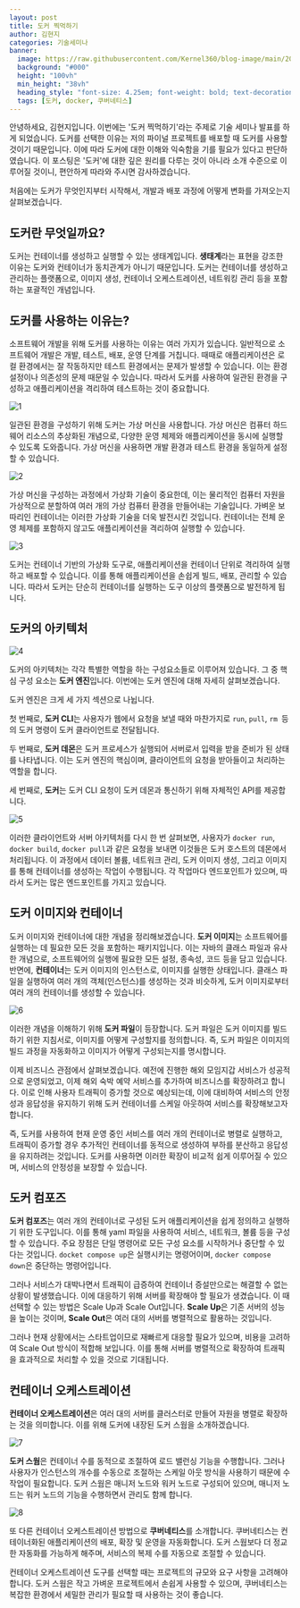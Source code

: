 ```yaml
---
layout: post  
title: 도커 찍먹하기
author: 김현지
categories: 기술세미나
banner:
  image: https://raw.githubusercontent.com/Kernel360/blog-image/main/2023/1213/docker.png
  background: "#000"
  height: "100vh"
  min_height: "38vh"
  heading_style: "font-size: 4.25em; font-weight: bold; text-decoration: underline"
  tags: [도커, docker, 쿠버네티스]
---
```


안녕하세요, 김현지입니다. 이번에는 '도커 찍먹하기'라는 주제로 기술 세미나 발표를 하게 되었습니다. 
도커를 선택한 이유는 저의 파이널 프로젝트를 배포할 때 도커를 사용할 것이기 때문입니다. 
이에 따라 도커에 대한 이해와 익숙함을 기를 필요가 있다고 판단하였습니다. 
이 포스팅은 '도커'에 대한 깊은 원리를 다루는 것이 아니라 소개 수준으로 이루어질 것이니, 편안하게 따라와 주시면 감사하겠습니다.

처음에는 도커가 무엇인지부터 시작해서, 개발과 배포 과정에 어떻게 변화를 가져오는지 살펴보겠습니다.
## 도커란 무엇일까요?
도커는 컨테이너를 생성하고 실행할 수 있는 생태계입니다. **생태계**라는 표현을 강조한 이유는 도커와 컨테이너가 동치관계가 아니기 때문입니다. 
도커는 컨테이너를 생성하고 관리하는 플랫폼으로, 이미지 생성, 컨테이너 오케스트레이션, 네트워킹 관리 등을 포함하는 포괄적인 개념입니다.
## 도커를 사용하는 이유는?

소프트웨어 개발을 위해 도커를 사용하는 이유는 여러 가지가 있습니다.
일반적으로 소프트웨어 개발은 개발, 테스트, 배포, 운영 단계를 거칩니다. 
때때로 애플리케이션은 로컬 환경에서는 잘 작동하지만 테스트 환경에서는 문제가 발생할 수 있습니다. 
이는 환경 설정이나 의존성의 문제 때문일 수 있습니다. 
따라서 도커를 사용하여 일관된 환경을 구성하고 애플리케이션을 격리하여 테스트하는 것이 중요합니다.

![1](https://raw.githubusercontent.com/Kernel360/blog-image/main/2023/1213/virtualBox.jpg)

일관된 환경을 구성하기 위해 도커는 가상 머신을 사용합니다. 
가상 머신은 컴퓨터 하드웨어 리소스의 추상화된 개념으로, 다양한 운영 체제와 애플리케이션을 동시에 실행할 수 있도록 도와줍니다. 
가상 머신을 사용하면 개발 환경과 테스트 환경을 동일하게 설정할 수 있습니다.

![2](https://raw.githubusercontent.com/Kernel360/blog-image/main/2023/1213/hypervisor.png)

가상 머신을 구성하는 과정에서 가상화 기술이 중요한데, 이는 물리적인 컴퓨터 자원을 가상적으로 분할하여 여러 개의 가상 컴퓨터 환경을 만들어내는 기술입니다. 가벼운 보따리인 컨테이너는 이러한 가상화 기술을 더욱 발전시킨 것입니다. 
컨테이너는 전체 운영 체제를 포함하지 않고도 애플리케이션을 격리하여 실행할 수 있습니다.

![3](https://raw.githubusercontent.com/Kernel360/blog-image/main/2023/1213/container.png)

도커는 컨테이너 기반의 가상화 도구로, 애플리케이션을 컨테이너 단위로 격리하여 실행하고 배포할 수 있습니다. 
이를 통해 애플리케이션을 손쉽게 빌드, 배포, 관리할 수 있습니다. 
따라서 도커는 단순히 컨테이너를 실행하는 도구 이상의 플랫폼으로 발전하게 됩니다.

## 도커의 아키텍처
![4](https://raw.githubusercontent.com/Kernel360/blog-image/main/2023/1213/dockerArchitecture.png)

도커의 아키텍처는 각각 특별한 역할을 하는 구성요소들로 이루어져 있습니다. 
그 중 핵심 구성 요소는 **도커 엔진**입니다. 
이번에는 도커 엔진에 대해 자세히 살펴보겠습니다.

도커 엔진은 크게 세 가지 섹션으로 나뉩니다.

첫 번째로, **도커 CLI**는 사용자가 웹에서 요청을 보낼 때와 마찬가지로 `run`, `pull`, `rm `등의 도커 명령이 도커 클라이언트로 전달됩니다.

두 번째로, **도커 데몬**은 도커 프로세스가 실행되어 서버로서 입력을 받을 준비가 된 상태를 나타냅니다. 
이는 도커 엔진의 핵심이며, 클라이언트의 요청을 받아들이고 처리하는 역할을 합니다.

세 번째로, **도커**는 도커 CLI 요청이 도커 데몬과 통신하기 위해 자체적인 API를 제공합니다.

![5](https://raw.githubusercontent.com/Kernel360/blog-image/main/2023/1213/clientServerArchitecture.png)

이러한 클라이언트와 서버 아키텍처를 다시 한 번 살펴보면, 사용자가 `docker run`, `docker build`, `docker pull`과 같은 요청을 보내면 이것들은 도커 호스트의 데몬에서 처리됩니다. 
이 과정에서 데이터 볼륨, 네트워크 관리, 도커 이미지 생성, 그리고 이미지를 통해 컨테이너를 생성하는 작업이 수행됩니다. 
각 작업마다 엔드포인트가 있으며, 따라서 도커는 많은 엔드포인트를 가지고 있습니다.

## 도커 이미지와 컨테이너

도커 이미지와 컨테이너에 대한 개념을 정리해보겠습니다.
**도커 이미지**는 소프트웨어를 실행하는 데 필요한 모든 것을 포함하는 패키지입니다. 
이는 자바의 클래스 파일과 유사한 개념으로, 소프트웨어의 실행에 필요한 모든 설정, 종속성, 코드 등을 담고 있습니다. 
반면에, **컨테이너**는 도커 이미지의 인스턴스로, 이미지를 실행한 상태입니다. 
클래스 파일을 실행하여 여러 개의 객체(인스턴스)를 생성하는 것과 비슷하게, 도커 이미지로부터 여러 개의 컨테이너를 생성할 수 있습니다.

![6](https://raw.githubusercontent.com/Kernel360/blog-image/main/2023/1213/dockerFile.png)

이러한 개념을 이해하기 위해 **도커 파일**이 등장합니다. 
도커 파일은 도커 이미지를 빌드하기 위한 지침서로, 이미지를 어떻게 구성할지를 정의합니다. 
즉, 도커 파일은 이미지의 빌드 과정을 자동화하고 이미지가 어떻게 구성되는지를 명시합니다.

이제 비즈니스 관점에서 살펴보겠습니다. 
예전에 진행한 해외 모임지갑 서비스가 성공적으로 운영되었고, 이제 해외 숙박 예약 서비스를 추가하여 비즈니스를 확장하려고 합니다. 
이로 인해 사용자 트래픽이 증가할 것으로 예상되는데, 이에 대비하여 서비스의 안정성과 응답성을 유지하기 위해 도커 컨테이너를 스케일 아웃하여 서비스를 확장해보고자 합니다.

즉, 도커를 사용하여 현재 운영 중인 서비스를 여러 개의 컨테이너로 병렬로 실행하고, 트래픽이 증가할 경우 추가적인 컨테이너를 동적으로 생성하여 부하를 분산하고 응답성을 유지하려는 것입니다. 
도커를 사용하면 이러한 확장이 비교적 쉽게 이루어질 수 있으며, 서비스의 안정성을 보장할 수 있습니다.

## 도커 컴포즈
**도커 컴포즈**는 여러 개의 컨테이너로 구성된 도커 애플리케이션을 쉽게 정의하고 실행하기 위한 도구입니다. 
이를 통해 yaml 파일을 사용하여 서비스, 네트워크, 볼륨 등을 구성할 수 있습니다. 
주요 장점은 단일 명령어로 모든 구성 요소를 시작하거나 중단할 수 있다는 것입니다. 
`docket compose up`은 실행시키는 명령어이며, `docker compose down`은 중단하는 명령어입니다.

그러나 서비스가 대박나면서 트래픽이 급증하여 컨테이너 증설만으로는 해결할 수 없는 상황이 발생했습니다. 
이에 대응하기 위해 서버를 확장해야 할 필요가 생겼습니다. 이 때 선택할 수 있는 방법은 Scale Up과 Scale Out입니다. 
**Scale Up**은 기존 서버의 성능을 높이는 것이며, **Scale Out**은 여러 대의 서버를 병렬적으로 활용하는 것입니다.

그러나 현재 상황에서는 스타트업이므로 재빠르게 대응할 필요가 있으며, 비용을 고려하여 Scale Out 방식이 적합해 보입니다. 
이를 통해 서버를 병렬적으로 확장하여 트래픽을 효과적으로 처리할 수 있을 것으로 기대됩니다.

## 컨테이너 오케스트레이션

**컨테이너 오케스트레이션**은 여러 대의 서버를 클러스터로 만들어 자원을 병렬로 확장하는 것을 의미합니다. 
이를 위해 도커에 내장된 도커 스웜을 소개하겠습니다.

![7](https://raw.githubusercontent.com/Kernel360/blog-image/main/2023/1213/dockerSwarm.png)

**도커 스웜**은 컨테이너 수를 동적으로 조절하여 로드 밸런싱 기능을 수행합니다. 
그러나 사용자가 인스턴스의 개수를 수동으로 조절하는 스케일 아웃 방식을 사용하기 때문에 수작업이 필요합니다. 
도커 스웜은 매니저 노드와 워커 노드로 구성되어 있으며, 매니저 노드는 워커 노드의 기능을 수행하면서 관리도 함께 합니다.

![8](https://raw.githubusercontent.com/Kernel360/blog-image/main/2023/1213/kubernetes.png)

또 다른 컨테이너 오케스트레이션 방법으로 **쿠버네티스**를 소개합니다. 
쿠버네티스는 컨테이너화된 애플리케이션의 배포, 확장 및 운영을 자동화합니다. 
도커 스웜보다 더 정교한 자동화를 가능하게 해주며, 서비스의 복제 수를 자동으로 조절할 수 있습니다.

컨테이너 오케스트레이션 도구를 선택할 때는 프로젝트의 규모와 요구 사항을 고려해야 합니다. 
도커 스웜은 작고 가벼운 프로젝트에서 손쉽게 사용할 수 있으며, 쿠버네티스는 복잡한 환경에서 세밀한 관리가 필요할 때 사용하는 것이 좋습니다.

